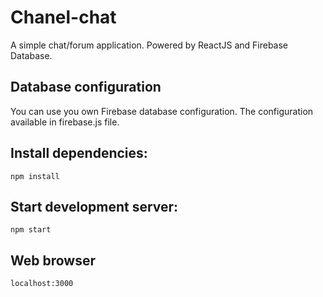 # Chanel-chat

A simple chat/forum application. Powered by ReactJS and Firebase Database.

## Database configuration

You can use you own Firebase database configuration. The configuration available in firebase.js file.  

## Install dependencies: 

`npm install`  

## Start development server:

``npm start`` 

## Web browser

``localhost:3000``
